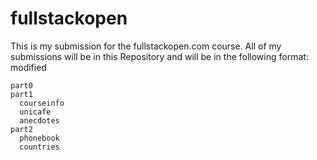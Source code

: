 # fullstackopen
This is my submission for the fullstackopen.com course.
All of my submissions will be in this Repository and will be in the following format:
modified
```
part0
part1
  courseinfo
  unicafe
  anecdotes
part2
  phonebook
  countries
```
